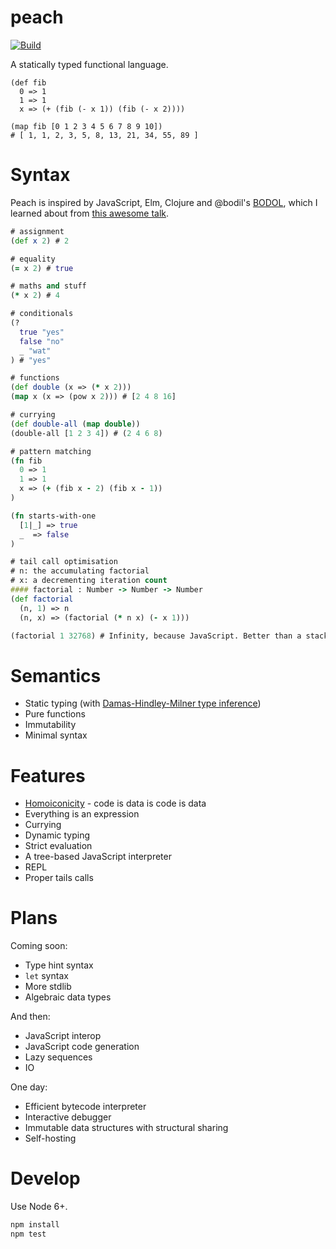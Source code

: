 # peach

[![Build](https://travis-ci.org/jwhitfieldseed/peach.svg?branch=master)](https://travis-ci.org/jwhitfieldseed/peach)

A statically typed functional language.

```
(def fib
  0 => 1
  1 => 1
  x => (+ (fib (- x 1)) (fib (- x 2))))

(map fib [0 1 2 3 4 5 6 7 8 9 10])
# [ 1, 1, 2, 3, 5, 8, 13, 21, 34, 55, 89 ]
```

# Syntax
Peach is inspired by JavaScript, Elm, Clojure and @bodil's [BODOL](https://github.com/bodil/BODOL), which I learned about from [this awesome talk](https://www.youtube.com/watch?v=DHubfS8E--o).

```clojure
# assignment
(def x 2) # 2

# equality
(= x 2) # true

# maths and stuff
(* x 2) # 4

# conditionals
(?
  true "yes"
  false "no"
  _ "wat"
) # "yes"

# functions
(def double (x => (* x 2)))
(map x (x => (pow x 2))) # [2 4 8 16]

# currying
(def double-all (map double))
(double-all [1 2 3 4]) # (2 4 6 8)

# pattern matching
(fn fib
  0 => 1
  1 => 1
  x => (+ (fib x - 2) (fib x - 1))
)

(fn starts-with-one
  [1|_] => true
  _  => false
)

# tail call optimisation
# n: the accumulating factorial
# x: a decrementing iteration count
#### factorial : Number -> Number -> Number
(def factorial
  (n, 1) => n
  (n, x) => (factorial (* n x) (- x 1)))

(factorial 1 32768) # Infinity, because JavaScript. Better than a stack overflow!
```

# Semantics
* Static typing (with [Damas-Hindley-Milner type inference](https://en.wikipedia.org/wiki/Hindley%E2%80%93Milner_type_system))
* Pure functions
* Immutability
* Minimal syntax

# Features
* [Homoiconicity](https://en.wikipedia.org/wiki/Homoiconicity) - code is data is code is data
* Everything is an expression
* Currying
* Dynamic typing
* Strict evaluation
* A tree-based JavaScript interpreter
* REPL
* Proper tails calls

# Plans
Coming soon:
* Type hint syntax
* `let` syntax
* More stdlib
* Algebraic data types

And then:
* JavaScript interop
* JavaScript code generation
* Lazy sequences
* IO

One day:
* Efficient bytecode interpreter
* Interactive debugger
* Immutable data structures with structural sharing
* Self-hosting

# Develop

Use Node 6+.

```bash
npm install
npm test
```



